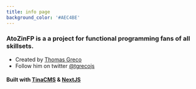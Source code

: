 ```yaml
---
title: info page
background_color: '#AEC4BE'
---
```


### AtoZinFP is a a project for functional programming fans of all skillsets.

- Created by [Thomas Greco](https://github.com/tgreco)
- Follow him on twitter [@tgrecojs](https://twitter.com/tgrecojs)

#### Built with [TinaCMS](https://tinacms.org) & [NextJS](https://nextjs.org/)
